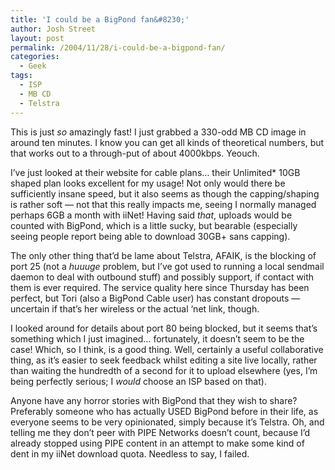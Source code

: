 ```yaml
---
title: 'I could be a BigPond fan&#8230;'
author: Josh Street
layout: post
permalink: /2004/11/28/i-could-be-a-bigpond-fan/
categories:
  - Geek
tags:
  - ISP
  - MB CD
  - Telstra
---
```

This is just *so* amazingly fast! I just grabbed a 330-odd MB CD image in around ten minutes. I know you can get all kinds of theoretical numbers, but that works out to a through-put of about 4000kbps. Yeouch.<!--more-->

I&#8217;ve just looked at their website for cable plans&#8230; their Unlimited* 10GB shaped plan looks excellent for my usage! Not only would there be sufficiently insane speed, but it also seems as though the capping/shaping is rather soft &#8212; not that this really impacts me, seeing I normally managed perhaps 6GB a month with iiNet! Having said *that*, uploads would be counted with BigPond, which is a little sucky, but bearable (especially seeing people report being able to download 30GB+ sans capping).

The only other thing that&#8217;d be lame about Telstra, AFAIK, is the blocking of port 25 (not a *huuuge* problem, but I&#8217;ve got used to running a local sendmail daemon to deal with outbound stuff) and possibly support, if contact with them is ever required. The service quality here since Thursday has been perfect, but Tori (also a BigPond Cable user) has constant dropouts &#8212; uncertain if that&#8217;s her wireless or the actual &#8216;net link, though.

I looked around for details about port 80 being blocked, but it seems that&#8217;s something which I just imagined&#8230; fortunately, it doesn&#8217;t seem to be the case! Which, so I think, is a good thing. Well, certainly a useful collaborative thing, as it&#8217;s easier to seek feedback whilst editing a site live locally, rather than waiting the hundredth of a second for it to upload elsewhere (yes, I&#8217;m being perfectly serious; I *would* choose an ISP based on that).

Anyone have any horror stories with BigPond that they wish to share? Preferably someone who has actually USED BigPond before in their life, as everyone seems to be very opinionated, simply because it&#8217;s Telstra. Oh, and telling me they don&#8217;t peer with PIPE Networks doesn&#8217;t count, because I&#8217;d already stopped using PIPE content in an attempt to make some kind of dent in my iiNet download quota. Needless to say, I failed.